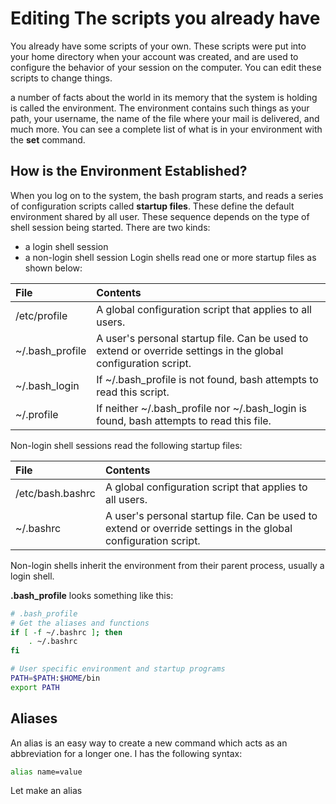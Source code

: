 # Editing The scripts you already have
You already have some scripts of your own. These scripts were put into your home directory when your account was created, and are used to configure the behavior of your session on the computer. You can edit these scripts to change things.

a number of facts about the world in its memory that the system is holding is called the environment. The environment contains such things as your path, your username, the name of the file where your mail is delivered, and much more. You can see a complete list of what is in your environment with the **set** command.

## How is the Environment Established?

When you log on to the system, the bash program starts, and reads a series of configuration scripts called **startup files**. These define the default environment shared by all user. These sequence depends on the type of shell session being started. There are two kinds:
- a login shell session
- a non-login shell session
Login shells read one or more startup files as shown below:

|File|Contents|
|:--|:--|
|/etc/profile|A global configuration script that applies to all users.|
|~/.bash_profile|A user's personal startup file. Can be used to extend or override settings in the global configuration script.|
|~/.bash_login|If ~/.bash_profile is not found, bash attempts to read this script.|
|~/.profile|If neither ~/.bash_profile nor ~/.bash_login is found, bash attempts to read this file.|

Non-login shell sessions read the following startup files:

|File|Contents|
|:---|:--|
|/etc/bash.bashrc|A global configuration script that applies to all users.|
|~/.bashrc|A user's personal startup file. Can be used to extend or override settings in the global configuration script.|

Non-login shells inherit the environment from their parent process, usually a login shell.

**.bash_profile** looks something like this:
```bash
# .bash_profile
# Get the aliases and functions
if [ -f ~/.bashrc ]; then
	. ~/.bashrc
fi

# User specific environment and startup programs
PATH=$PATH:$HOME/bin
export PATH
``` 

## Aliases
An alias is an easy way to create a new command which acts as an abbreviation for a longer one. I has the following syntax:
```bash
alias name=value
```
Let make an alias 

<!--stackedit_data:
eyJoaXN0b3J5IjpbMTUzNDQyOTcwOV19
-->